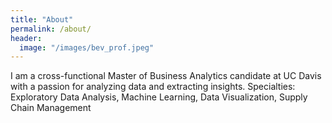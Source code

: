 ```yaml
---
title: "About"
permalink: /about/
header:
  image: "/images/bev_prof.jpeg"
---
```


I am a cross-functional Master of Business Analytics candidate at UC Davis with a passion for analyzing data and extracting insights.
Specialties: Exploratory Data Analysis, Machine Learning, Data Visualization, Supply Chain Management
